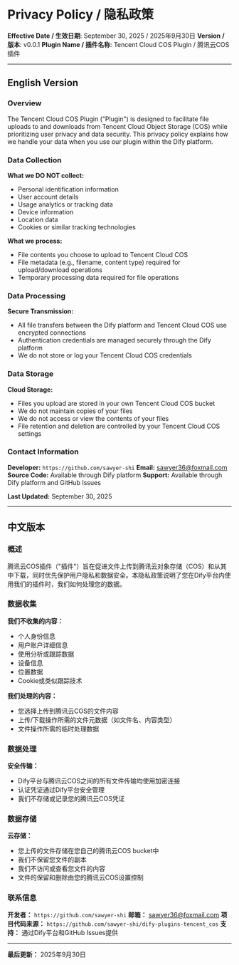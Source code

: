 # Privacy Policy / 隐私政策 

**Effective Date / 生效日期**: September 30, 2025 / 2025年9月30日 
**Version / 版本**: v0.0.1 
**Plugin Name / 插件名称**: Tencent Cloud COS Plugin / 腾讯云COS插件 

--- 

## English Version 

### Overview 

The Tencent Cloud COS Plugin ("Plugin") is designed to facilitate file uploads to and downloads from Tencent Cloud Object Storage (COS) while prioritizing user privacy and data security. This privacy policy explains how we handle your data when you use our plugin within the Dify platform. 

### Data Collection 

**What we DO NOT collect:** 
- Personal identification information 
- User account details 
- Usage analytics or tracking data 
- Device information 
- Location data 
- Cookies or similar tracking technologies 

**What we process:** 
- File contents you choose to upload to Tencent Cloud COS 
- File metadata (e.g., filename, content type) required for upload/download operations 
- Temporary processing data required for file operations 

### Data Processing 

**Secure Transmission:** 
- All file transfers between the Dify platform and Tencent Cloud COS use encrypted connections 
- Authentication credentials are managed securely through the Dify platform 
- We do not store or log your Tencent Cloud COS credentials 

### Data Storage 

**Cloud Storage:** 
- Files you upload are stored in your own Tencent Cloud COS bucket 
- We do not maintain copies of your files 
- We do not access or view the contents of your files 
- File retention and deletion are controlled by your Tencent Cloud COS settings 

### Contact Information 

**Developer:** `https://github.com/sawyer-shi` 
**Email:** sawyer36@foxmail.com 
**Source Code:** Available through Dify platform 
**Support:** Available through Dify platform and GitHub Issues 

**Last Updated:** September 30, 2025 

--- 

## 中文版本 

### 概述 

腾讯云COS插件（"插件"）旨在促进文件上传到腾讯云对象存储（COS）和从其中下载，同时优先保护用户隐私和数据安全。本隐私政策说明了您在Dify平台内使用我们的插件时，我们如何处理您的数据。 

### 数据收集 

**我们不收集的内容：** 
- 个人身份信息 
- 用户账户详细信息 
- 使用分析或跟踪数据 
- 设备信息 
- 位置数据 
- Cookie或类似跟踪技术 

**我们处理的内容：** 
- 您选择上传到腾讯云COS的文件内容 
- 上传/下载操作所需的文件元数据（如文件名、内容类型） 
- 文件操作所需的临时处理数据 

### 数据处理 

**安全传输：** 
- Dify平台与腾讯云COS之间的所有文件传输均使用加密连接 
- 认证凭证通过Dify平台安全管理 
- 我们不存储或记录您的腾讯云COS凭证 

### 数据存储 

**云存储：** 
- 您上传的文件存储在您自己的腾讯云COS bucket中 
- 我们不保留您文件的副本 
- 我们不访问或查看您文件的内容 
- 文件的保留和删除由您的腾讯云COS设置控制 

### 联系信息 

**开发者：** `https://github.com/sawyer-shi` 
**邮箱：** sawyer36@foxmail.com 
**项目代码来源：** `https://github.com/sawyer-shi/dify-plugins-tencent_cos` 
**支持：** 通过Dify平台和GitHub Issues提供 

--- 

**最后更新：** 2025年9月30日